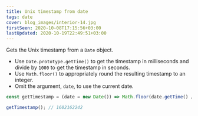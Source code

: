 ```yaml
---
title: Unix timestamp from date
tags: date
cover: blog_images/interior-14.jpg
firstSeen: 2020-10-08T17:15:56+03:00
lastUpdated: 2020-10-19T22:49:51+03:00
---
```


Gets the Unix timestamp from a `Date` object.

- Use `Date.prototype.getTime()` to get the timestamp in milliseconds and divide by `1000` to get the timestamp in seconds.
- Use `Math.floor()` to appropriately round the resulting timestamp to an integer.
- Omit the argument, `date`, to use the current date.

```js
const getTimestamp = (date = new Date()) => Math.floor(date.getTime() / 1000);
```

```js
getTimestamp(); // 1602162242
```
